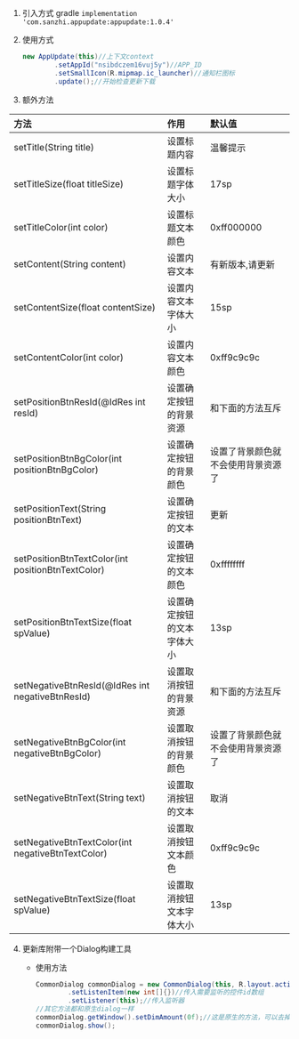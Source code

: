 1. 引入方式 gradle `implementation
   'com.sanzhi.appupdate:appupdate:1.0.4'`

2. 使用方式

   ```java
   new AppUpdate(this)//上下文context
           .setAppId("nsibdczem16vuj5y")//APP_ID
           .setSmallIcon(R.mipmap.ic_launcher)//通知栏图标
           .update();//开始检查更新下载
   ```
3. 额外方法

| 方法                                              | 作用                      | 默认值                           |
|:--------------------------------------------------|:-------------------------|:---------------------------------|
| setTitle(String title)                            | 设置标题内容              | 温馨提示                         |
| setTitleSize(float titleSize)                     | 设置标题字体大小          | 17sp                             |
| setTitleColor(int color)                          | 设置标题文本颜色          | 0xff000000                       |
| setContent(String content)                        | 设置内容文本              | 有新版本,请更新                   |
| setContentSize(float contentSize)                 | 设置内容文本字体大小       | 15sp                            |
| setContentColor(int color)                        | 设置内容文本颜色          | 0xff9c9c9c                       |
| setPositionBtnResId(@IdRes int resId)             | 设置确定按钮的背景资源     | 和下面的方法互斥                 |
| setPositionBtnBgColor(int positionBtnBgColor)     | 设置确定按钮的背景颜色     | 设置了背景颜色就不会使用背景资源了 |
| setPositionText(String positionBtnText)           | 设置确定按钮的文本        | 更新                             |
| setPositionBtnTextColor(int positionBtnTextColor) | 设置确定按钮的文本颜色     | 0xffffffff                      |
| setPositionBtnTextSize(float spValue)             | 设置确定按钮的文本字体大小 | 13sp                             |
| setNegativeBtnResId(@IdRes int negativeBtnResId)  | 设置取消按钮的背景资源     | 和下面的方法互斥                 |
| setNegativeBtnBgColor(int negativeBtnBgColor)     | 设置取消按钮的背景颜色     | 设置了背景颜色就不会使用背景资源了 |
| setNegativeBtnText(String text)                   | 设置取消按钮的文本        | 取消                             |
| setNegativeBtnTextColor(int negativeBtnTextColor) | 设置取消按钮文本颜色       | 0xff9c9c9c                      |
| setNegativeBtnTextSize(float spValue)             | 设置取消按钮文本字体大小   | 13sp                            |

4. 更新库附带一个Dialog构建工具
   *  使用方法

        ```java
        CommonDialog commonDialog = new CommonDialog(this, R.layout.activity_main)//传入上下文和自定义布局
                .setListenItem(new int[]{})//传入需要监听的控件id数组
                .setListener(this);//传入监听器
        //其它方法都和原生dialog一样
        commonDialog.getWindow().setDimAmount(0f);//这是原生的方法，可以去掉dialog的遮罩
        commonDialog.show();
        ```
